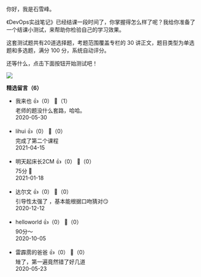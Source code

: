 你好，我是石雪峰。

《DevOps实战笔记》已经结课一段时间了，你掌握得怎么样了呢？我给你准备了一个结课小测试，来帮助你检验自己的学习效果。

这套测试题共有20道选择题，考题范围覆盖专栏的 30 讲正文，题目类型为单选题和多选题，满分 100 分，系统自动评分。

还等什么，点击下面按钮开始测试吧！

[![](https://static001.geekbang.org/resource/image/28/a4/28d1be62669b4f3cc01c36466bf811a4.png?wh=1142%2A201)](http://time.geekbang.org/quiz/intro?act_id=155&exam_id=344)
<div><strong>精选留言（6）</strong></div><ul>
<li><span>我来也</span> 👍（0） 💬（1）<div>老师的题没什么套路，哈哈。</div>2020-05-30</li><br/><li><span>lihui</span> 👍（0） 💬（0）<div>完成了第二个课程</div>2021-04-15</li><br/><li><span>明天起床长2CM</span> 👍（0） 💬（0）<div>75分 🤣</div>2021-01-18</li><br/><li><span>达尔文</span> 👍（0） 💬（0）<div>引导性太强了 ，基本能根据口吻猜对😏</div>2020-12-12</li><br/><li><span>helloworld</span> 👍（0） 💬（0）<div>90分～</div>2020-10-05</li><br/><li><span>雷霹雳的爸爸</span> 👍（0） 💬（0）<div>矬了，第一遍竟然错了好几道</div>2020-05-23</li><br/>
</ul>